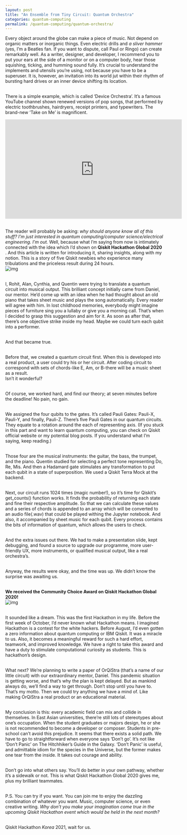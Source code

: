 ```yaml
---
layout: post
title: "An Ensemble from Tiny Circuit: Quantum Orchestra"
categories: quantum-computing
permalink: /quantum-computing/quantum-orchestra/
---
```


Every object around the globe can make a piece of music. Not depend on organic matters or inorganic things. Even electric drills and *a sliver hammer* (yes, I’m a Beatles fan. If you want to dispute, call Paul or Ringo) can create remarkably well. As a writer, designer, and developer, I recommend you to put your ears at the side of a monitor or on a computer body, hear those squishing, ticking, and humming sound fully. It’s crucial to understand the implements and utensils you’re using, not because you have to be a superuser. It is, however, an invitation into its world jut within their rhythm of bursting hard drives or an inner device shifting its location.<br /><br />

There is a simple example, which is called ‘Device Orchestra’. It’s a famous YouTube channel shown renewed versions of pop songs, that performed by electric toothbrushes, hairdryers, receipt printers, and typewriters. The brand-new ‘Take on Me’ is magnificent.<br />
<iframe width="560" height="315" src="https://www.youtube.com/embed/NATZy-ZqD7A" frameborder="0" allow="accelerometer; autoplay; clipboard-write; encrypted-media; gyroscope; picture-in-picture" allowfullscreen></iframe>
<br /><br />

The reader will probably be asking: *why should anyone know all of this stuff? I’m just interested in quantum computing/computer science/electrical engineering. I’m out.* Well, because what I’m saying from now is intimately connected with the idea which I’d shown on __Qiskit Hackathon Global 2020__ . And this article is written for introducing it, sharing insights, along with my notion. This is a story of five Qiskit newbies who experience many tribulations and the priceless result during 24 hours. <br />
![img](https://miro.medium.com/max/1400/0*m7TjpZ9cG9kVLvVI "A Poster of Qiskit Hackathon Global 2020") <br /><br />

I, Rohit, Alan, Cynthia, and Quentin were trying to translate a quantum circuit into musical output. This brilliant concept initially came from Daniel, our mentor. He’d come up with an idea when he had thought about an old piano that takes sheet music and plays the song automatically. Every reader will agree with him. In lost childhood memories, everybody might imagine pieces of furniture sing you a lullaby or give you a morning call. That’s when I decided to grasp this suggestion and aim for it. As soon as after that, there’s one objective strike inside my head. Maybe we could turn each qubit into a performer. <br /><br />

And that became true. <br /><br />

Before that, we created a quantum circuit first. When this is developed into a real product, a user could try his or her circuit. After coding circuit to correspond with sets of chords-like E, Am, or B-there will be a music sheet as a result. <br />
Isn’t it wonderful? <br /><br />

Of course, we worked hard, and find our theory; at seven minutes before the deadline! No pain, no gain. <br /><br />

We assigned the four qubits to the gates. It’s called Pauli Gates: Pauli-X, Pauli-Y, and finally, Pauli-Z. There’s five Pauli Gates in our quantum circuits. They equate to a rotation around the each of representing axis. (If you stuck in this part and want to learn quantum computing, you can check on Qiskit official website or my potential blog posts. If you understand what I’m saying, keep reading.) <br /><br />

Those four are the musical instruments: the guitar, the bass, the trumpet, and the piano. Quentin studied for selecting a perfect tone representing Do, Re, Mis. And then a Hadamard gate stimulates any transformation to put each qubit in a state of superposition. We used a Qiskit Terra Mock at the backend. <br /><br />

Next, our circuit runs 1024 times (magic number!), so it’s time for Qiskit’s get_counts() function works. It finds the probability of returning each state and fine their respective amplitude. So that we can calculate these values and a series of chords is appended to an array which will be converted to an audio file(.wav) that could be played withing the Jupyter notebook. And also, it accompanied by sheet music for each qubit. Every process contains the bits of information of quantum, which allows the users to check. <br /><br />

And the extra issues out there. We had to make a presentation slide, kept debugging, and found a source to upgrade our programme, more user-friendly UX, more instruments, or qualified musical output, like a real orchestra’s. <br /><br />

Anyway, the results were okay, and the time was up. We didn’t know the surprise was awaiting us. <br /><br />

__We received the Community Choice Award on Qiskit Hackathon Global 2020!__ <br />
![img](https://media-exp1.licdn.com/dms/image/C5622AQH3KmJwOWM66A/feedshare-shrink_800-alternative/0/1610868211974?e=1614211200&v=beta&t=-mo_TLFv9peTb-9Wc5FHQ5qURdxnM5nBAstuVZBiYfA "The Arcyrilc Plaque for ME!") <br /><br />

It sounded like a dream. This was the first Hackathon in my life. Before the first week of October, I’d never known what Hackathon means. I imagined Hackathon is a contest for the white hackers. Before August, I’d even gotten a zero information about quantum computing or IBM Qiskit.
It was a miracle to us. Also, it becomes a meaningful reward for such a hard effort, teamwork, and improved knowledge. We have a right to take this award and have a duty to stimulate computational curiosity as students. This is hackathon’s design. <br /><br />

What next? We’re planning to write a paper of OrQiStra (that’s a name of our little circuit) with our extraordinary mentor, Daniel. This pandemic situation is getting worse, and that’s why the plan is kept delayed. But as mankind always do, we’ll find a way to get through. Don’t stop until you have to. That’s my motto. Then we could try anything we have a mind of. Like making OrQiStra a real product or an educational material. <br /><br />

My conclusion is this: every academic field can mix and collide in themselves. In East Asian universities, there’re still lots of stereotypes about one’s occupation. When the student graduates or majors design, he or she is not recommended to become a developer or composer. Students in pre-school can’t avoid this prejudice. It seems that there exists a solid path. We have to go to straightforward when everyone says ‘Don’t go’. It’s not like ‘Don’t Panic’ on The Hitchhiker’s Guide in the Galaxy. ‘Don’t Panic’ is useful, and admittable idiom for the species in the Universe, but the former makes one tear from the inside. It takes out courage and ability. <br /><br />

Don’t go into what others say. You’ll do better in your own pathway, whether it’s a sidewalk or not. This is what Qiskit Hackathon Global 2020 gives me, plus my brilliant teammates. <br /><br />

P.S. You can try if you want. You can join me to enjoy the dazzling combination of whatever you want. Music, computer science, or even creative writing. *Why don’t you make your imagination come true in the upcoming Qiskit Hackathon event which would be held in the next month?* <br /><br />

Qiskit Hackathon *Korea* 2021, wait for us.
